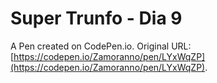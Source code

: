 # Super Trunfo - Dia 9

A Pen created on CodePen.io. Original URL: [https://codepen.io/Zamoranno/pen/LYxWqZP](https://codepen.io/Zamoranno/pen/LYxWqZP).


